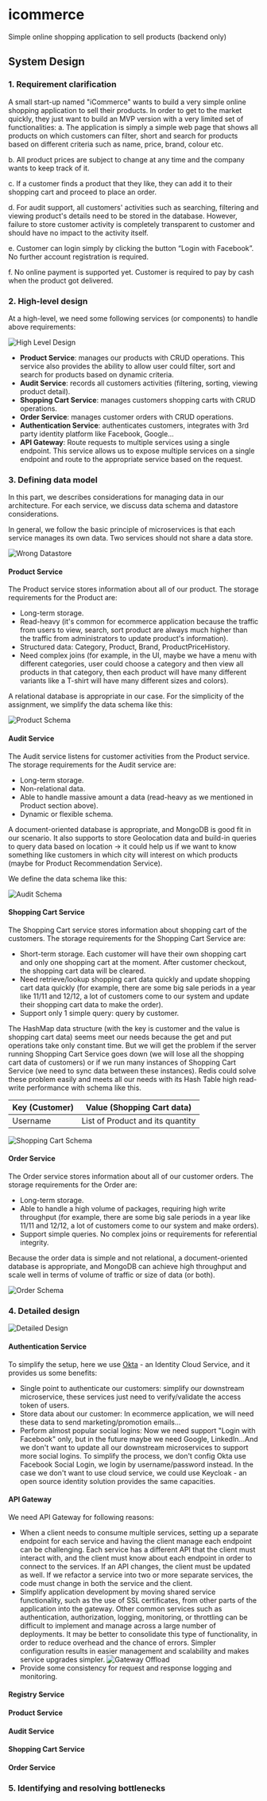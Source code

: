 # icommerce
Simple online shopping application to sell products (backend only)
## System Design

### 1. Requirement clarification
A small start-up named "iCommerce" wants to build a very simple online shopping application to sell their products. In order to get to the market quickly, they just want to build an MVP version with a very limited set of functionalities:
a. The application is simply a simple web page that shows all products on which customers can filter, short and search for products based on different criteria such as name, price, brand, colour etc.

b. All product prices are subject to change at any time and the company wants to keep track of it.

c. If a customer finds a product that they like, they can add it to their shopping cart and proceed to place an order.

d. For audit support, all customers' activities such as searching, filtering and viewing product's details need to be stored in the database. However, failure to store customer activity is completely transparent to customer and should have no impact to the activity itself.

e. Customer can login simply by clicking the button “Login with Facebook”. No further account registration is required.

f. No online payment is supported yet. Customer is required to pay by cash when the product got delivered.

### 2. High-level design
At a high-level, we need some following services (or components) to handle above requirements:

![High Level Design](external-files/HighLevelDesign.png)

- **Product Service**: manages our products with CRUD operations. This service also provides the ability to allow user could filter, sort and search for products based on dynamic criteria.
- **Audit Service**: records all customers activities (filtering, sorting, viewing product detail).
- **Shopping Cart Service**: manages customers shopping carts with CRUD operations.
- **Order Service**: manages customer orders with CRUD operations.
- **Authentication Service**: authenticates customers, integrates with 3rd party identity platform like Facebook, Google...
- **API Gateway**: Route requests to multiple services using a single endpoint. This service allows us to expose multiple services on a single endpoint and route to the appropriate service based on the request.
### 3. Defining data model
In this part, we describes considerations for managing data in our architecture. For each service, we discuss data schema and datastore considerations.

In general, we follow the basic principle of microservices is that each service manages its own data. Two services should not share a data store.

![Wrong Datastore](external-files/datastore-microservices-wrong.png)
#### Product Service
The Product service stores information about all of our product. The storage requirements for the Product are:
- Long-term storage.
- Read-heavy (it's common for ecommerce application because the traffic from users to view, search, sort product are always much higher than the traffic from administrators to update product's information).
- Structured data: Category, Product, Brand, ProductPriceHistory. 
- Need complex joins (for example, in the UI, maybe we have a menu with different categories, user could choose a category and then view all products in that category, then each product will have many different variants like a T-shirt will have many different sizes and colors).

A relational database is appropriate in our case. For the simplicity of the assignment, we simplify the data schema like this:

![Product Schema](external-files/Product.png)


#### Audit Service
The Audit service listens for customer activities from the Product service. The storage requirements for the Audit service are:
- Long-term storage.
- Non-relational data.
- Able to handle massive amount a data (read-heavy as we mentioned in Product section above).
- Dynamic or flexible schema.

A document-oriented database is appropriate, and MongoDB is good fit in our scenario. It also supports to store Geolocation data and build-in queries to query data based on location -> it could help us if we want to know something like customers in which city will interest on which products (maybe for Product Recommendation Service).

We define the data schema like this:

![Audit Schema](external-files/CustomerActivity.png)

#### Shopping Cart Service
The Shopping Cart service stores information about shopping cart of the customers. The storage requirements for the Shopping Cart Service are:
- Short-term storage. Each customer will have their own shopping cart and only one shopping cart at the moment. After customer checkout, the shopping cart data will be cleared.
- Need retrieve/lookup shopping cart data quickly and update shopping cart data quickly (for example, there are some big sale periods in a year like 11/11 and 12/12, a lot of customers come to our system and update their shopping cart data to make the order).
- Support only 1 simple query: query by customer.

The HashMap data structure (with the key is customer and the value is shopping cart data) seems meet our needs because the get and put operations take only constant time. But we will get the problem if the server running Shopping Cart Service goes down (we will lose all the shopping cart data of customers) or if we run many instances of Shopping Cart Service (we need to sync data between these instances). Redis could solve these problem easily and meets all our needs with its Hash Table high read-write performance with schema like this.

| Key (Customer) | Value (Shopping Cart data)       |
|--------------- |:--------------------------------:|
| Username       | List of Product and its quantity |
        
![Shopping Cart Schema](external-files/ShoppingCart.png)
        
#### Order Service
The Order service stores information about all of our customer orders. The storage requirements for the Order are:
- Long-term storage.
- Able to handle a high volume of packages, requiring high write throughput (for example, there are some big sale periods in a year like 11/11 and 12/12, a lot of customers come to our system and make orders).
- Support simple queries. No complex joins or requirements for referential integrity.

Because the order data is simple and not relational, a document-oriented database is appropriate, and MongoDB can achieve high throughput and scale well in terms of volume of traffic or size of data (or both).

![Order Schema](external-files/Order.png)
### 4. Detailed design
![Detailed Design](external-files/DetailedDesign.png)
#### Authentication Service
To simplify the setup, here we use [Okta](https://www.okta.com/products/customer-identity/authentication/) - an Identity Cloud Service, and it provides us some benefits:
- Single point to authenticate our customers: simplify our downstream microservice, these services just need to verify/validate the access token of users.
- Store data about our customer: In ecommerce application, we will need these data to send marketing/promotion emails...
- Perform almost popular social logins: Now we need support "Login with Facebook" only, but in the future maybe we need Google, LinkedIn...And we don't want to update all our downstream microservices to support more social logins. To simplify the process, we don't config Okta use Facebook Social Login, we login by username/password instead.
In the case we don't want to use cloud service, we could use Keycloak - an open source identity solution provides the same capacities.
#### API Gateway
We need API Gateway for following reasons:
- When a client needs to consume multiple services, setting up a separate endpoint for each service and having the client manage each endpoint can be challenging. Each service has a different API that the client must interact with, and the client must know about each endpoint in order to connect to the services. If an API changes, the client must be updated as well. If we refactor a service into two or more separate services, the code must change in both the service and the client.
- Simplify application development by moving shared service functionality, such as the use of SSL certificates, from other parts of the application into the gateway. Other common services such as authentication, authorization, logging, monitoring, or throttling can be difficult to implement and manage across a large number of deployments. It may be better to consolidate this type of functionality, in order to reduce overhead and the chance of errors. Simpler configuration results in easier management and scalability and makes service upgrades simpler.
![Gateway Offload](external-files/gateway-offload.png)
- Provide some consistency for request and response logging and monitoring.
#### Registry Service
#### Product Service
#### Audit Service
#### Shopping Cart Service
#### Order Service
### 5. Identifying and resolving bottlenecks
